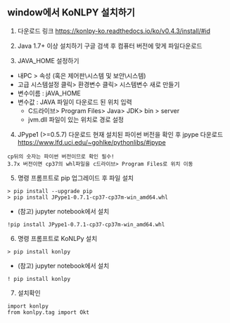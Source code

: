<h2> window에서 KoNLPY 설치하기 </h2>

1. 다운로드 링크  https://konlpy-ko.readthedocs.io/ko/v0.4.3/install/#id

2. Java 1.7+ 이상 설치하기
구글 검색 후 컴퓨터 버전에 맞게 파일다운로드 

3. JAVA_HOME 설정하기
- 내PC > 속성 (혹은 제어판\시스템 및 보안\시스템)
- 고급 시스템설정 클릭> 환경변수 클릭> 시스템변수 새로 만들기
- 변수이름 : jAVA_HOME
- 변수값 : JAVA 파일이 다운로드 된 위치 입력
  - C드라이브> Program Files> Java> JDK> bin > server
  - jvm.dll 파일이 있는 위치로 경로 설정
  
4. JPype1 (>=0.5.7) 다운로드
현재 설치된 파이썬 버전을 확인 후 jpype 다운로드
https://www.lfd.uci.edu/~gohlke/pythonlibs/#jpype  
```
cp뒤의 숫자는 파이썬 버전이므로 확인 필수!
3.7x 버전이면 cp37의 whl파일을 c드라이브> Program Files로 위치 이동
```

5. 명령 프롬프트로 pip 업그레이드 후 파일 설치
```
> pip install --upgrade pip
> pip install JPype1-0.7.1-cp37-cp37m-win_amd64.whl
```
 - (참고) jupyter notebook에서 설치
```
!pip install JPype1-0.7.1-cp37-cp37m-win_amd64.whl
```

6. 명령 프롬프트로 KoNLPy 설치
```
> pip install konlpy
```
 - (참고) jupyter notebook에서 설치
```
! pip install konlpy
```

7. 설치확인
```
import konlpy
from konlpy.tag import Okt
```
